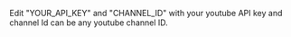 Edit "YOUR_API_KEY" and "CHANNEL_ID" with your youtube API key and channel Id can be any youtube channel ID.
